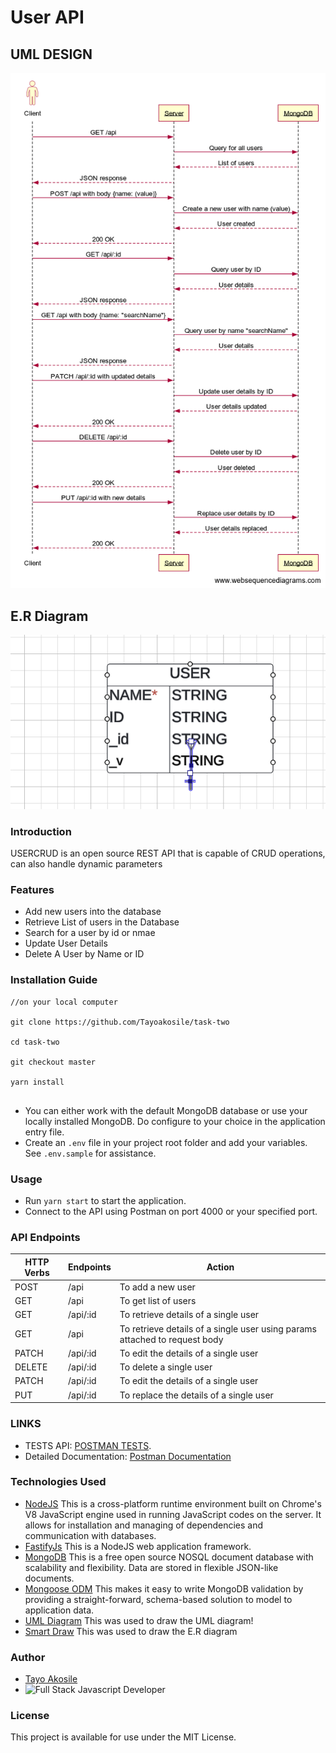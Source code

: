 # User API
## UML DESIGN
![Uml Design](uml-design.png)

## E.R Diagram
![![](E.R Diagram)](E.R-Diagram.png)

### Introduction

USERCRUD is an open source REST API that is capable of CRUD operations, can also handle dynamic parameters

### Features

- Add new users into the database
- Retrieve List of users in the Database
- Search for a user by id or nmae
- Update User Details
- Delete A User by Name or ID

### Installation Guide

```
//on your local computer

git clone https://github.com/Tayoakosile/task-two

cd task-two

git checkout master

yarn install
    
```

- You can either work with the default MongoDB database or use your locally installed MongoDB. Do configure to your choice in the application entry file.
- Create an `.env` file in your project root folder and add your variables. See `.env.sample` for assistance.

### Usage

- Run `yarn start` to start the application.
- Connect to the API using Postman on port 4000 or your specified port.

### API Endpoints

| HTTP Verbs | Endpoints | Action                                  |
| ---------- | --------- | --------------------------------------- |
| POST       | /api      | To add a new user                       |
| GET        | /api      | To get list of users                    |
| GET        | /api/:id  | To retrieve details of a single user    |
| GET        | /api     | To retrieve details of a single user using params attached to request body    |
| PATCH      | /api/:id  | To edit the details of a single user    |
| DELETE     | /api/:id  | To delete a single user                 |
| PATCH      | /api/:id  | To edit the details of a single user    |
| PUT        | /api/:id  | To replace the details of a single user |

### LINKS
- TESTS API: [POSTMAN TESTS](https://www.postman.com/security-explorer-27947040/workspace/crud-api/collection/22933989-ee1271dc-d22b-4b36-92b5-a247aca8388a?tab=tests).
- Detailed Documentation: [Postman Documentation](https://documenter.getpostman.com/view/22933989/2s9YC4TXvT
)
### Technologies Used

- [NodeJS](https://nodejs.org/) This is a cross-platform runtime environment built on Chrome's V8 JavaScript engine used in running JavaScript codes on the server. It allows for installation and managing of dependencies and communication with databases.
- [FastifyJs](https://fastify.dev/) This is a NodeJS web application framework.
- [MongoDB](https://www.mongodb.com/) This is a free open source NOSQL document database with scalability and flexibility. Data are stored in flexible JSON-like documents.
- [Mongoose ODM](https://mongoosejs.com/) This makes it easy to write MongoDB validation by providing a straight-forward, schema-based solution to model to application data.
- [UML Diagram](https://www.websequencediagrams.com/)  This was used to draw the UML diagram!
- [Smart Draw](https://www.smartdraw.com/)  This was used to draw the E.R diagram

### Author
- [Tayo Akosile](https://github.com/tayoakosile)
- ![Full Stack Javascript Developer](https://avatars.githubusercontent.com/u/94724674?v=4)

### License

This project is available for use under the MIT License.
